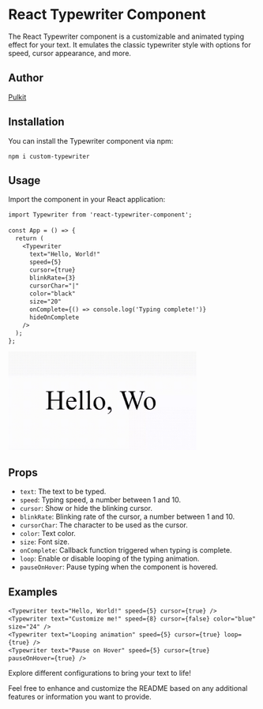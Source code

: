 # React Typewriter Component

The React Typewriter component is a customizable and animated typing effect for your text. It emulates the classic typewriter style with options for speed, cursor appearance, and more.

## Author

[Pulkit](https://www.devpulkit.in/)

## Installation

You can install the Typewriter component via npm:

```
npm i custom-typewriter
```

## Usage

Import the component in your React application:

```
import Typewriter from 'react-typewriter-component';

const App = () => {
  return (
    <Typewriter
      text="Hello, World!"
      speed={5}
      cursor={true}
      blinkRate={3}
      cursorChar="|"
      color="black"
      size="20"
      onComplete={() => console.log('Typing complete!')}
      hideOnComplete
    />
  );
};
```

<img src="./src/assets/Preview.png" height="200">

## Props

- `text`: The text to be typed.
- `speed`: Typing speed, a number between 1 and 10.
- `cursor`: Show or hide the blinking cursor.
- `blinkRate`: Blinking rate of the cursor, a number between 1 and 10.
- `cursorChar`: The character to be used as the cursor.
- `color`: Text color.
- `size`: Font size.
- `onComplete`: Callback function triggered when typing is complete.
- `loop`: Enable or disable looping of the typing animation.
- `pauseOnHover`: Pause typing when the component is hovered.

## Examples

```
<Typewriter text="Hello, World!" speed={5} cursor={true} />
<Typewriter text="Customize me!" speed={8} cursor={false} color="blue" size="24" />
<Typewriter text="Looping animation" speed={5} cursor={true} loop={true} />
<Typewriter text="Pause on Hover" speed={5} cursor={true} pauseOnHover={true} />
```

Explore different configurations to bring your text to life!

Feel free to enhance and customize the README based on any additional features or information you want to provide.
